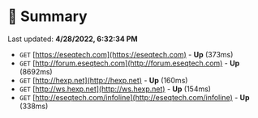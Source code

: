 # 📖 Summary
Last updated: **4/28/2022, 6:32:34 PM**

- `GET` [https://eseqtech.com](https://eseqtech.com) - **Up** (373ms)
- `GET` [http://forum.eseqtech.com](http://forum.eseqtech.com) - **Up** (8692ms)
- `GET` [http://hexp.net](http://hexp.net) - **Up** (160ms)
- `GET` [http://ws.hexp.net](http://ws.hexp.net) - **Up** (154ms)
- `GET` [http://eseqtech.com/infoline](http://eseqtech.com/infoline) - **Up** (338ms)

